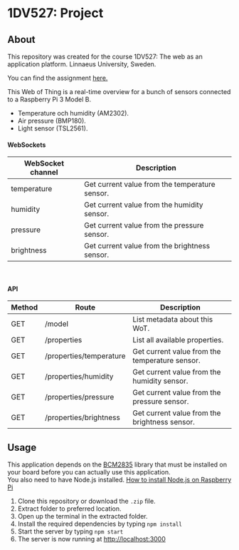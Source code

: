 # 1DV527: Project
## About

This repository was created for the course 1DV527: The web as an application platform.
Linnaeus University, Sweden.

You can find the assignment [here.](https://coursepress.lnu.se/kurs/the-web-as-an-application-platform/examination-3)

This Web of Thing is a real-time overview for a bunch of sensors connected to a Raspberry Pi 3 Model B.

- Temperature och humidity (AM2302).
- Air pressure (BMP180).
- Light sensor (TSL2561).

#### WebSockets  
| WebSocket channel | Description                                    |
|-------------------|------------------------------------------------|
| temperature       | Get current value from the temperature sensor. |
| humidity          | Get current value from the humidity sensor.    |
| pressure          | Get current value from the pressure sensor.    |
| brightness        | Get current value from the brightness sensor.  |

&nbsp;


#### API
| Method | Route                   | Description                                    |
|--------|-------------------------|------------------------------------------------|
| GET    | /model                  | List metadata about this WoT.                  |
| GET    | /properties             | List all available properties.                 |
| GET    | /properties/temperature | Get current value from the temperature sensor. |
| GET    | /properties/humidity    | Get current value from the humidity sensor.    |
| GET    | /properties/pressure    | Get current value from the pressure sensor.    |
| GET    | /properties/brightness  | Get current value from the brightness sensor.  |

## Usage

This application depends on the [BCM2835](http://www.airspayce.com/mikem/bcm2835/) library that must be installed on your board before you can actually use this application.  
You also need to have Node.js installed. [How to install Node.js on Raspberry Pi](https://github.com/cncjs/cncjs/wiki/Setup-Guide:-Raspberry-Pi-%7C-Install-Node.js-Manually)

1. Clone this repository or download the `.zip` file.
2. Extract folder to preferred location.
3. Open up the terminal in the extracted folder.
4. Install the required dependencies by typing `npm install`
5. Start the server by typing `npm start`
6. The server is now running at [http://localhost:3000](http://localhost:3000)
